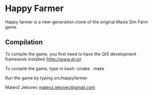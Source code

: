 Happy Farmer
============

Happy farmer is a new-generation clone of the original Maxis Sim Farm game.

Compilation
-----------

To compile the game, you first need to have the Qt5 development framework
installed (http://www.qt.io).

To compile the game, type in bash:
    cmake .
    make

Run the game by typing
    src/happyfarmer


Matevž Jekovec
matevz.jekovec@gmail.com

